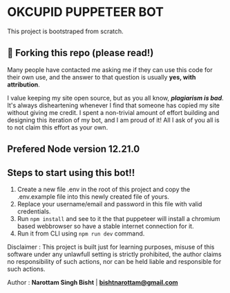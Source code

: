 # OKCUPID PUPPETEER BOT

This project is bootstraped from scratch.

## 🚨 Forking this repo (please read!)

Many people have contacted me asking me if they can use this code for their own use, and the answer to that question
is usually **yes, with attribution**.

I value keeping my site open source, but as you all know, _**plagiarism is bad**_. It's always disheartening whenever I
find that someone has copied my site without giving me credit. I spent a non-trivial amount of effort building and
designing this iteration of my bot, and I am proud of it! All I ask of you all is to not claim this effort as your
own.

## Prefered Node version 12.21.0

## Steps to start using this bot!!

1. Create a new file .env in the root of this project and copy the .env.example file into this newly created file of yours.
2. Replace your username/email and password in this file with valid credentials.
3. Run `npm install` and see to it the that puppeteer will install a chromium based webbrowser so have a stable internet connection for it.
4. Run it from CLI using `npm run dev` command.

Disclaimer : This project is built just for learning purposes, misuse of this software under any unlawfull setting is strictly prohibited, the author claims no responsibility of such actions, nor can be held liable and responsible for such actions.

Author : **Narottam Singh Bisht** | **bishtnarottam@gmail.com**
